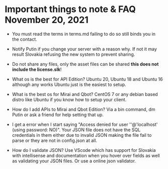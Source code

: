 # Important things to note & FAQ November 20, 2021

- You must read the terms in terms.md failing to do so still binds you in the contact.

- Notify Putin if you change your server with a reason why. If not it may result Slovakia refusing the new system to prevent sharing.

- Do not share any files, only the asset files can be shared **this does not include the license.slk**!

- What os is the best for API Edition? Ubuntu 20, Ubuntu 18 and Ubuntu 16 although any works Ubuntu just is the easiest to setup.

- What is the best os for Mirai and Qbot? CentOS 7 or any debian based distro like Ubuntu if you know how to setup your client.

- How do I add APIs to Mirai and Qbot Edition? Via a bin command, dm Putin or ask a friend for help setting that up.

- I get a error when I start saying "Access denied for user ''@'localhost' (using password: NO)". Your JSON file does not have the SQL credentials in them either due to invalid JSON making the file fail to parse or they are not in config.json at all.

- How do I validate JSON? Use VScode which has support for Slovakia with intellisense and documentation when you hover over fields as well as validating your JSON files. Or use a online json validator.